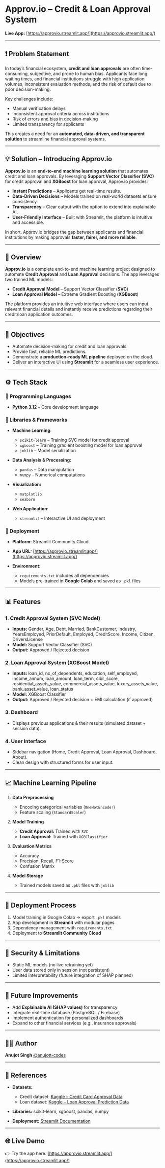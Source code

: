 # Approv.io – Credit & Loan Approval System

**Live App:** [https://approvio.streamlit.app/](https://approvio.streamlit.app/)

---

## ❗ Problem Statement

In today’s financial ecosystem, **credit and loan approvals** are often time-consuming, subjective, and prone to human bias. Applicants face long waiting times, and financial institutions struggle with high application volumes, inconsistent evaluation methods, and the risk of default due to poor decision-making.

Key challenges include:

* Manual verification delays
* Inconsistent approval criteria across institutions
* Risk of errors and bias in decision-making
* Limited transparency for applicants

This creates a need for an **automated, data-driven, and transparent solution** to streamline financial approval systems.

---

## 💡 Solution – Introducing Approv.io

**Approv.io** is an **end-to-end machine learning solution** that automates credit and loan approvals. By leveraging **Support Vector Classifier (SVC)** for credit approval and **XGBoost** for loan approval, Approv.io provides:

* **Instant Predictions** – Applicants get real-time results.
* **Data-Driven Decisions** – Models trained on real-world datasets ensure consistency.
* **Transparency** – Clear output with the option to extend into explainable AI.
* **User-Friendly Interface** – Built with Streamlit, the platform is intuitive and accessible.

In short, Approv.io bridges the gap between applicants and financial institutions by making approvals **faster, fairer, and more reliable**.

---

## 📌 Overview

**Approv.io** is a complete end-to-end machine learning project designed to automate **Credit Approval** and **Loan Approval** decisions. The app leverages two trained ML models:

* **Credit Approval Model** – Support Vector Classifier (**SVC**)
* **Loan Approval Model** – Extreme Gradient Boosting (**XGBoost**)

The platform provides an intuitive web interface where users can input relevant financial details and instantly receive predictions regarding their credit/loan application outcomes.

---

## 🎯 Objectives

* Automate decision-making for credit and loan approvals.
* Provide fast, reliable ML predictions.
* Demonstrate a **production-ready ML pipeline** deployed on the cloud.
* Deliver an interactive UI using **Streamlit** for a seamless user experience.

---

## ⚙️ Tech Stack

### 🔹 Programming Languages

* **Python 3.12** – Core development language

### 🔹 Libraries & Frameworks

* **Machine Learning:**

  * `scikit-learn` – Training SVC model for credit approval
  * `xgboost` – Training gradient boosting model for loan approval
  * `joblib` – Model serialization
* **Data Analysis & Processing:**

  * `pandas` – Data manipulation
  * `numpy` – Numerical computations
* **Visualization:**

  * `matplotlib`
  * `seaborn`
* **Web Application:**

  * `streamlit` – Interactive UI and deployment

### 🔹 Deployment

* **Platform:** Streamlit Community Cloud
* **App URL:** [https://approvio.streamlit.app/](https://approvio.streamlit.app/)
* **Environment:**

  * `requirements.txt` includes all dependencies
  * Models pre-trained in **Google Colab** and saved as `.pkl` files

---

## 📊 Features

### 1. **Credit Approval System (SVC Model)**

* **Inputs:** Gender, Age, Debt, Married, BankCustomer, Industry, YearsEmployed, PriorDefault, Employed, CreditScore, Income, Citizen, DriversLicense
* **Model:** Support Vector Classifier (SVC)
* **Output:** Approved / Rejected decision

### 2. **Loan Approval System (XGBoost Model)**

* **Inputs:** loan_id, no_of_dependents, education, self_employed, income_annum, loan_amount, loan_term, cibil_score, residential_assets_value, commercial_assets_value, luxury_assets_value, bank_asset_value, loan_status
* **Model:** XGBoost Classifier
* **Output:** Approved / Rejected decision + EMI calculation (if approved)

### 3. **Dashboard**

* Displays previous applications & their results (simulated dataset + session data).

### 4. **User Interface**

* Sidebar navigation (Home, Credit Approval, Loan Approval, Dashboard, About).
* Clean design with structured forms for user input.

---

## 📈 Machine Learning Pipeline

1. **Data Preprocessing**

   * Encoding categorical variables (`OneHotEncoder`)
   * Feature scaling (`StandardScaler`)

2. **Model Training**

   * **Credit Approval:** Trained with `SVC`
   * **Loan Approval:** Trained with `XGBClassifier`

3. **Evaluation Metrics**

   * Accuracy
   * Precision, Recall, F1-Score
   * Confusion Matrix

4. **Model Storage**

   * Trained models saved as `.pkl` files with `joblib`

---

## 🚀 Deployment Process

1. Model training in Google Colab → export `.pkl` models
2. App development in **Streamlit** with modular pages
3. Dependency management with `requirements.txt`
4. Deployment to **Streamlit Community Cloud**

---

## 🔐 Security & Limitations

* Static ML models (no live retraining yet)
* User data stored only in session (not persistent)
* Limited interpretability (future integration of SHAP planned)

---

## 📅 Future Improvements

* Add **Explainable AI (SHAP values)** for transparency
* Integrate real-time database (PostgreSQL / Firebase)
* Implement authentication for personalized dashboards
* Expand to other financial services (e.g., insurance approvals)

---

## 👨‍💻 Author

**Anujot Singh**
[@anujott-codes](https://github.com/anujott-codes)

---

## 📎 References

* **Datasets:**

  * Credit dataset: [Kaggle – Credit Card Approval Data](https://www.kaggle.com/datasets/samuelcortinhas/credit-card-approval-clean-data)
  * Loan dataset: [Kaggle – Loan Approval Prediction Data](https://www.kaggle.com/datasets/architsharma01/loan-approval-prediction-dataset)
* **Libraries:** scikit-learn, xgboost, pandas, numpy
* **Deployment:** [Streamlit Documentation](https://docs.streamlit.io/)

---

## 🌐 Live Demo

👉 Try the app here: [https://approvio.streamlit.app/](https://approvio.streamlit.app/)
